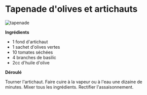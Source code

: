 # Tapenade d'olives et artichauts

![tapenade](https://github.com/bndct-lmbrt/mes-recettes/blob/master/medias/.jpg)

**Ingrédients**  

* 1 fond d'artichaut 
* 1 sachet d'olives vertes
* 10 tomates séchées
* 4 branches de basilic
* 2cc d'huile d'olive



**Déroulé**

Tourner l'artichaut.
Faire cuire à la vapeur ou à l'eau une dizaine de minutes.
Mixer tous les ingrédients.
Rectifier l'assaisonnement.
